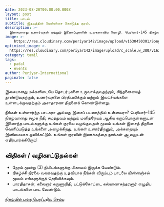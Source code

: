 ```yaml
---
date: 2023-08-20T00:00:00.000Z
layout: post
title: பாடல்
subtitle: இதயத்தின் மெல்லிசை கொடுத்த குரல். 
description: >-
  இசையானது உணர்வுகள் மற்றும் இணைப்புகளின் உலகளாவிய மொழி. பெரியார்-145 நிகழ்வானது உங்கள் குரலை வெளிப்படுத்த அழைக்கிறது
image: >-
    https://res.cloudinary.com/periyar142/image/upload/v1630450301/Song_ttznts.jpg
optimized_image: >-
  https://res.cloudinary.com/periyar142/image/upload/c_scale,w_380/v1630450301/Song_ttznts.jpg
category: tamil
tags:
  - padal
  - events
author: Periyar-International
paginate: false
---
```



இசையானது மக்களிடையே தொடர்புகளை உருவாக்குவதற்கும், சிந்தனையைத் தூண்டுவதற்கும், உணர்வுகளை பிரதிபலிக்கும் மற்றும் இலட்சியங்களை உள்ளடக்குவதற்கும் அசாதாரண திறனைக் கொண்டுள்ளது.

நீங்கள் உள்ளார்ந்த பாடகரா அல்லது இசைப் பயணத்தில் உள்ளவரா? பெரியார்-145 நிகழ்வானது சமூக நீதி, சமத்துவம் மற்றும் மனிதநேயம் ஆகிய கருப்பொருள்களுடன் இணைந்த பாடல்களுக்கு உங்கள் குரலை வழங்குவதன் மூலம் உங்கள் இசைத் திறனை வெளிப்படுத்த உங்களை அழைக்கிறது. உங்கள் உணர்திறனும், அக்கறையும் இனிமையாக ஒலிக்கட்டும். உங்கள் குரலின் இணக்கத்தை நாங்கள் ஆவலுடன் எதிர்பார்க்கிறோம்!

## விதிகள் / வழிகாட்டுதல்கள்

 - நேரம் மூன்று (3) நிமிடங்களுக்கு மிகாமல் இருக்க வேண்டும்.
 - நிகழ்ச்சி நிரலை வரைவதற்கு உதவியாக நீங்கள் விரும்பும் பாடலை மின்னஞ்சல் மூலம் எங்களுக்குத் தெரிவிக்கவும்.
 - பாரதிதாசன், கலைஞர் கருணாநிதி, பட்டுக்கோட்டை கல்யாணசுந்தரனார் எழுதிய பாடல்களை பாட வேண்டும்.

[நிகழ்வில் பங்கு பெற/பதிவு செய்ய](/tamil-register/)